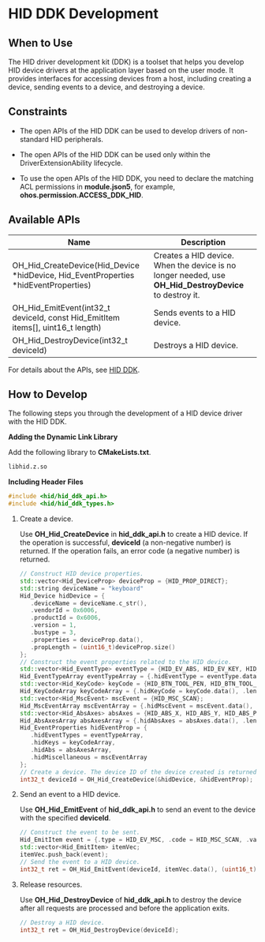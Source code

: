 # HID DDK Development

## When to Use

The HID driver development kit (DDK) is a toolset that helps you develop HID device drivers at the application layer based on the user mode. It provides interfaces for accessing devices from a host, including creating a device, sending events to a device, and destroying a device.

## Constraints

* The open APIs of the HID DDK can be used to develop drivers of non-standard HID peripherals.

* The open APIs of the HID DDK can be used only within the DriverExtensionAbility lifecycle.

* To use the open APIs of the HID DDK, you need to declare the matching ACL permissions in **module.json5**, for example, **ohos.permission.ACCESS_DDK_HID**.

## Available APIs

| Name| Description|
| -------- | -------- |
| OH_Hid_CreateDevice(Hid_Device *hidDevice, Hid_EventProperties *hidEventProperties) | Creates a HID device. When the device is no longer needed, use **OH_Hid_DestroyDevice** to destroy it.|
| OH_Hid_EmitEvent(int32_t deviceId, const Hid_EmitItem items[], uint16_t length) | Sends events to a HID device.|
| OH_Hid_DestroyDevice(int32_t deviceId) | Destroys a HID device.|

For details about the APIs, see [HID DDK](../reference/apis-driverdevelopment-kit/_hid_ddk.md).

## How to Develop

The following steps you through the development of a HID device driver with the HID DDK.

**Adding the Dynamic Link Library**

Add the following library to **CMakeLists.txt**.
```txt
libhid.z.so
```

**Including Header Files**
```c++
#include <hid/hid_ddk_api.h>
#include <hid/hid_ddk_types.h>
```

1. Create a device.

    Use **OH_Hid_CreateDevice** in **hid_ddk_api.h** to create a HID device. If the operation is successful, **deviceId** (a non-negative number) is returned. If the operation fails, an error code (a negative number) is returned.

    ```c++
   // Construct HID device properties.
   std::vector<Hid_DeviceProp> deviceProp = {HID_PROP_DIRECT};
   std::string deviceName = "keyboard"
   Hid_Device hidDevice = {
       .deviceName = deviceName.c_str(), 
       .vendorId = 0x6006, 
       .productId = 0x6006, 
       .version = 1, 
       .bustype = 3,
       .properties = deviceProp.data(),
       .propLength = (uint16_t)deviceProp.size()
   };
   // Construct the event properties related to the HID device.
   std::vector<Hid_EventType> eventType = {HID_EV_ABS, HID_EV_KEY, HID_EV_SYN, HID_EV_MSC};
   Hid_EventTypeArray eventTypeArray = {.hidEventType = eventType.data(), .length = (uint16_t)eventType.size()};
   std::vector<Hid_KeyCode> keyCode = {HID_BTN_TOOL_PEN, HID_BTN_TOOL_RUBBER, HID_BTN_TOUCH, HID_BTN_STYLUS, HID_BTN_RIGHT};
   Hid_KeyCodeArray keyCodeArray = {.hidKeyCode = keyCode.data(), .length = (uint16_t)keyCode.size()};
   std::vector<Hid_MscEvent> mscEvent = {HID_MSC_SCAN};
   Hid_MscEventArray mscEventArray = {.hidMscEvent = mscEvent.data(), .length = (uint16_t)mscEvent.size()};
   std::vector<Hid_AbsAxes> absAxes = {HID_ABS_X, HID_ABS_Y, HID_ABS_PRESSURE};
   Hid_AbsAxesArray absAxesArray = {.hidAbsAxes = absAxes.data(), .length = (uint16_t)absAxes.size()};
   Hid_EventProperties hidEventProp = {
       .hidEventTypes = eventTypeArray,
       .hidKeys = keyCodeArray,
       .hidAbs = absAxesArray,
       .hidMiscellaneous = mscEventArray
    };
    // Create a device. The device ID of the device created is returned.
    int32_t deviceId = OH_Hid_CreateDevice(&hidDevice, &hidEventProp);
    ```

2. Send an event to a HID device.

    Use **OH_Hid_EmitEvent** of **hid_ddk_api.h** to send an event to the device with the specified **deviceId**.

    ```c++
    // Construct the event to be sent.
    Hid_EmitItem event = {.type = HID_EV_MSC, .code = HID_MSC_SCAN, .value = 0x000d0042};
    std::vector<Hid_EmitItem> itemVec;
    itemVec.push_back(event);
    // Send the event to a HID device.
    int32_t ret = OH_Hid_EmitEvent(deviceId, itemVec.data(), (uint16_t)itemVec.size());
    ```

3. Release resources.

    Use **OH_Hid_DestroyDevice** of **hid_ddk_api.h** to destroy the device after all requests are processed and before the application exits.

    ```c++
    // Destroy a HID device.
    int32_t ret = OH_Hid_DestroyDevice(deviceId);
    ```
